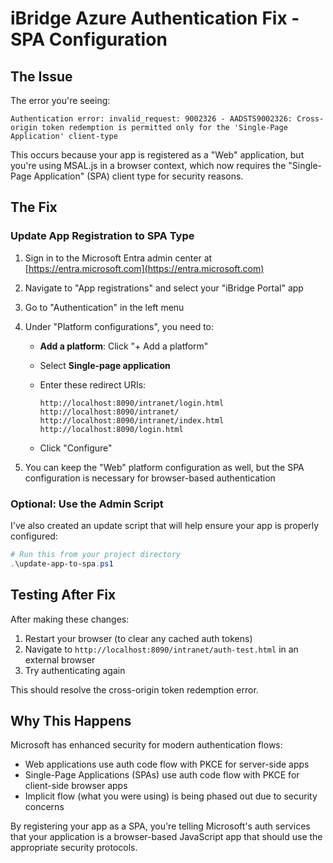 # iBridge Azure Authentication Fix - SPA Configuration

## The Issue

The error you're seeing:

```text
Authentication error: invalid_request: 9002326 - AADSTS9002326: Cross-origin token redemption is permitted only for the 'Single-Page Application' client-type
```

This occurs because your app is registered as a "Web" application, but you're using MSAL.js in a browser context, which now requires the "Single-Page Application" (SPA) client type for security reasons.

## The Fix

### Update App Registration to SPA Type

1. Sign in to the Microsoft Entra admin center at [https://entra.microsoft.com](https://entra.microsoft.com)

2. Navigate to "App registrations" and select your "iBridge Portal" app

3. Go to "Authentication" in the left menu

4. Under "Platform configurations", you need to:
   - **Add a platform**: Click "+ Add a platform"
   - Select **Single-page application**
   - Enter these redirect URIs:
   
     ```text
     http://localhost:8090/intranet/login.html
     http://localhost:8090/intranet/
     http://localhost:8090/intranet/index.html
     http://localhost:8090/login.html
     ```
   
   - Click "Configure"

5. You can keep the "Web" platform configuration as well, but the SPA configuration is necessary for browser-based authentication

### Optional: Use the Admin Script

I've also created an update script that will help ensure your app is properly configured:

```powershell
# Run this from your project directory
.\update-app-to-spa.ps1
```

## Testing After Fix

After making these changes:

1. Restart your browser (to clear any cached auth tokens)
2. Navigate to `http://localhost:8090/intranet/auth-test.html` in an external browser
3. Try authenticating again

This should resolve the cross-origin token redemption error.

## Why This Happens

Microsoft has enhanced security for modern authentication flows:

- Web applications use auth code flow with PKCE for server-side apps
- Single-Page Applications (SPAs) use auth code flow with PKCE for client-side browser apps
- Implicit flow (what you were using) is being phased out due to security concerns

By registering your app as a SPA, you're telling Microsoft's auth services that your application is a browser-based JavaScript app that should use the appropriate security protocols.
